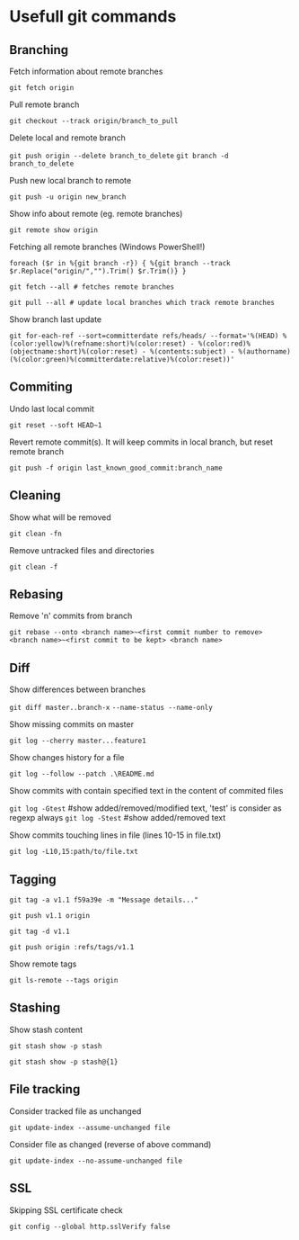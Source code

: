 # Usefull git commands #

## Branching ##

Fetch information about remote branches

```git fetch origin```


Pull remote branch

```git checkout --track origin/branch_to_pull```


Delete local and remote branch

```git push origin --delete branch_to_delete```
```git branch -d branch_to_delete```

Push new local branch to remote

```git push -u origin new_branch```


Show info about remote (eg. remote branches)

```git remote show origin```


Fetching all remote branches (Windows PowerShell!)

```
foreach ($r in %{git branch -r}) { %{git branch --track $r.Replace("origin/","").Trim() $r.Trim()} }

git fetch --all # fetches remote branches 

git pull --all # update local branches which track remote branches
```

Show branch last update

```git for-each-ref --sort=committerdate refs/heads/ --format='%(HEAD) %(color:yellow)%(refname:short)%(color:reset) - %(color:red)%(objectname:short)%(color:reset) - %(contents:subject) - %(authorname) (%(color:green)%(committerdate:relative)%(color:reset))'```

## Commiting ##

Undo last local commit

```git reset --soft HEAD~1```


Revert remote commit(s). It will keep commits in local branch, but reset remote branch

```git push -f origin last_known_good_commit:branch_name```


## Cleaning ##

Show what will be removed

```git clean -fn```


Remove untracked files and directories

```git clean -f```

## Rebasing ##

Remove 'n' commits from branch

```git rebase --onto <branch name>~<first commit number to remove> <branch name>~<first commit to be kept> <branch name>```

## Diff ##

Show differences between branches

```git diff master..branch-x```
```--name-status --name-only```


Show missing commits on master

```git log --cherry master...feature1```


Show changes history for a file

```git log --follow --patch .\README.md```

Show commits with contain specified text in the content of commited files

```git log -Gtest```  #show added/removed/modified text, 'test' is consider as regexp always
```git log -Stest```  #show added/removed text

Show commits touching lines in file (lines 10-15 in file.txt)

```git log -L10,15:path/to/file.txt```

## Tagging ##

```
git tag -a v1.1 f59a39e -m "Message details..."

git push v1.1 origin

git tag -d v1.1

git push origin :refs/tags/v1.1
```

Show remote tags

```git ls-remote --tags origin```

## Stashing ## 

Show stash content

```
git stash show -p stash

git stash show -p stash@{1}
```

## File tracking ##

Consider tracked file as unchanged 

```git update-index --assume-unchanged file```

Consider file as changed (reverse of above command)

```git update-index --no-assume-unchanged file```

## SSL ##

Skipping SSL certificate check

```git config --global http.sslVerify false```


